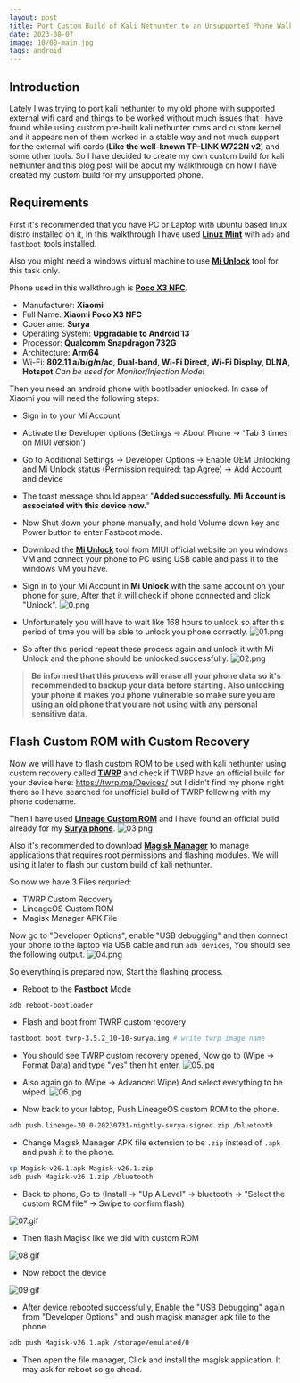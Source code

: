 ```yaml
---
layout: post
title: Port Custom Build of Kali Nethunter to an Unsupported Phone Walkthrough
date: 2023-08-07
image: 10/00-main.jpg
tags: android
---
```


## Introduction

Lately I was trying to port kali nethunter to my old phone with supported external wifi card and things to be worked without much issues that I have found while using custom pre-built kali nethunter roms and custom kernel and it appears non of them worked in a stable way and not much support for the external wifi cards (**Like the well-known TP-LINK W722N v2**) and some other tools. So I have decided to create my own custom build for kali nethunter and this blog post will be about my walkthrough on how I have created my custom build for my unsupported phone.

## Requirements

First it's recommended that you have PC or Laptop with ubuntu based linux distro installed on it, In this walkthrough I have used [**Linux Mint**](https://linuxmint.com/) with `adb` and `fastboot` tools installed.

Also you might need a windows virtual machine to use [**Mi Unlock**](https://en.miui.com/unlock/download_en.html) tool for this task only.

Phone used in this walkthrough is [**Poco X3 NFC**](https://www.gsmarena.com/xiaomi_poco_x3_nfc-10415.php).
- Manufacturer: **Xiaomi**
- Full Name: **Xiaomi Poco X3 NFC**
- Codename: **Surya**
- Operating System: **Upgradable to Android 13**
- Processor: **Qualcomm Snapdragon 732G**
- Architecture: **Arm64**
- Wi-Fi: **802.11 a/b/g/n/ac, Dual-band, Wi-Fi Direct, Wi-Fi Display, DLNA, Hotspot** *Can be used for Monitor/Injection Mode!*

Then you need an android phone with bootloader unlocked. In case of Xiaomi you will need the following steps:
- Sign in to your Mi Account
- Activate the Developer options (Settings -> About Phone -> 'Tab 3 times on MIUI version')
- Go to Additional Settings -> Developer Options -> Enable OEM Unlocking and Mi Unlock status (Permission required: tap Agree) -> Add Account and device
- The toast message should appear "**Added successfully. Mi Account is associated with this device now.**"
- Now Shut down your phone manually, and hold Volume down key and Power button to enter Fastboot mode.
- Download the [**Mi Unlock**](https://en.miui.com/unlock/download_en.html) tool from MIUI official website on you windows VM and connect your phone to PC using USB cable and pass it to the windows VM you have.
- Sign in to your Mi Account in **Mi Unlock** with the same account on your phone for sure, After that it will check if phone connected and click "Unlock". ![0.png](/img/10/0.png)

- Unfortunately you will have to wait like 168 hours to unlock so after this period of time you will be able to unlock you phone correctly. ![01.png](/img/10/01.png)

- So after this period repeat these process again and unlock it with Mi Unlock and the phone should be unlocked successfully. ![02.png](/img/10/02.png)

> **Be informed that this process will erase all your phone data so it's recommended to backup your data before starting. Also unlocking your phone it makes you phone vulnerable so make sure you are using an old phone that you are not using with any personal sensitive data.**

## Flash Custom ROM with Custom Recovery

Now we will have to flash custom ROM to be used with kali nethunter using custom recovery called [**TWRP**](https://twrp.me/about/) and check if TWRP have an official build for your device here: https://twrp.me/Devices/ but I didn't find my phone right there so I have searched for unofficial build of TWRP following with my phone codename.

Then I have used [**Lineage Custom ROM**](https://lineageos.org/) and I have found an official build already for my [**Surya phone**](https://wiki.lineageos.org/devices/surya/). ![03.png](/img/10/03.png)

Also it's recommended to download [**Magisk Manager**](https://magiskmanager.com/) to manage applications that requires root permissions and flashing modules. We will using it later to flash our custom build of kali nethunter.

So now we have 3 Files requried:
- TWRP Custom Recovery
- LineageOS Custom ROM
- Magisk Manager APK File

Now go to "Developer Options", enable "USB debugging" and then connect your phone to the laptop via USB cable and run `adb devices`, You should see the following output. ![04.png](/img/10/04.png)

So everything is prepared now, Start the flashing process.
- Reboot to the **Fastboot** Mode
```bash
adb reboot-bootloader
```

- Flash and boot from TWRP custom recovery
```bash
fastboot boot twrp-3.5.2_10-10-surya.img # write twrp image name
```

- You should see TWRP custom recovery opened, Now go to (Wipe -> Format Data) and type "yes" then hit enter. ![05.jpg](/img/10/05.jpg)

- Also again go to (Wipe -> Advanced Wipe) And select everything to be wiped. ![06.jpg](/img/10/06.jpg)

- Now back to your labtop, Push LineageOS custom ROM to the phone.
```bash
adb push lineage-20.0-20230731-nightly-surya-signed.zip /bluetooth
```

- Change Magisk Manager APK file extension to be `.zip` instead of `.apk` and push it to the phone.
```bash
cp Magisk-v26.1.apk Magisk-v26.1.zip
adb push Magisk-v26.1.zip /bluetooth
```

- Back to phone, Go to (Install -> "Up A Level" -> bluetooth -> "Select the custom ROM file" -> Swipe to confirm flash)

![07.gif](/img/10/07.gif)

- Then flash Magisk like we did with custom ROM

![08.gif](/img/10/08.gif)

- Now reboot the device

![09.gif](/img/10/09.gif)

- After device rebooted successfully, Enable the "USB Debugging" again from "Developer Options" and push magisk manager apk file to the phone
```bash
adb push Magisk-v26.1.apk /storage/emulated/0
```

- Then open the file manager, Click and install the magisk application. It may ask for reboot so go ahead.

